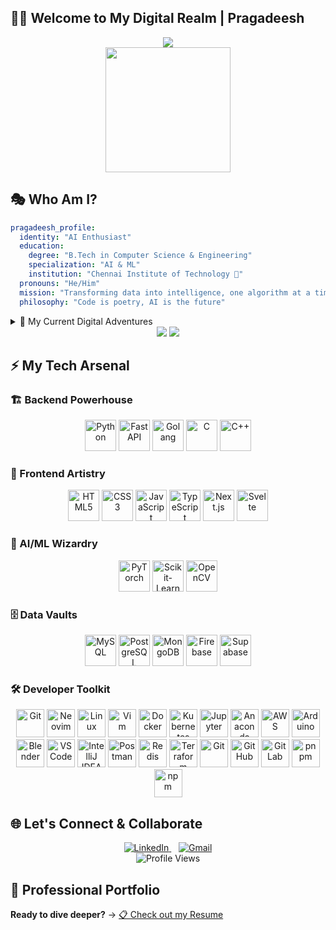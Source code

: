 ## 👨‍💻 Welcome to My Digital Realm | Pragadeesh

<div align="center">
  <img src="https://readme-typing-svg.herokuapp.com/?lines=🚀+AI+%26+ML+Innovator;🎯+Big+Data+Alchemist;⚡+Code+Craftsman;🧠+Problem+Solver;🌟+Tech+Visionary&font=Orbitron&center=true&width=450&height=60&duration=3500&pause=800&color=00D4FF" />
</div>

<div align="center">
  <img height="200" src="https://user-images.githubusercontent.com/74038190/225813708-98b745f2-7d22-48cf-9150-083f1b00d6c9.gif" />
</div>

## 🎭 Who Am I?

```yaml
pragadeesh_profile:
  identity: "AI Enthusiast"
  education: 
    degree: "B.Tech in Computer Science & Engineering"
    specialization: "AI & ML"
    institution: "Chennai Institute of Technology 🏫"
  pronouns: "He/Him"
  mission: "Transforming data into intelligence, one algorithm at a time"
  philosophy: "Code is poetry, AI is the future"
```

<details>
<summary>🎯 My Current Digital Adventures</summary>
<br>

```python
class PragadeeshV:
    def __init__(self):
        self.currently_mastering = [
            "🧠 Advanced Deep Learning Architectures",
            "🔄 MLOps & Production Pipelines", 
            "🌐 Distributed Computing Systems"
        ]
        self.building = [
            "🔬 Cutting-edge AI Research Projects",
            "🌍 Open Source ML Libraries",
            "📊 Real-time Data Processing Systems"
        ]
        self.expertise = [
            "🤖 Machine Learning & Deep Learning",
            "📈 Data Engineering & Analytics",
            "⚙️ Algorithm Design & Optimization"
        ]
        
    def get_fun_fact(self):
        return "🧩 I solve coding puzzles faster than Rubik's cubes!"
        
    def get_motto(self):
        return "Debugging the future, one neural network at a time! 🚀"
```
</details>
<div align="center" >
  <img src="https://github-readme-stats.vercel.app/api?username=vpragadeesh&show_icons=true&theme=dark&hide_border=true&count_private=true&include_all_commits=true&bg_color=000000&card_width=400" />
  <img src="https://github-readme-stats.vercel.app/api/top-langs/?username=vpragadeesh&theme=dark&hide_border=true&layout=compact&bg_color=000000&card_width=400" />
</div>

## ⚡ My Tech Arsenal

### 🏗️ Backend Powerhouse
<div align="center">
  <img src="https://cdn.jsdelivr.net/gh/devicons/devicon/icons/python/python-original.svg" height="50" title="Python" />
  <img src="https://cdn.jsdelivr.net/gh/devicons/devicon/icons/fastapi/fastapi-original.svg" height="50" title="FastAPI" />
  <!-- <img src="https://cdn.jsdelivr.net/gh/devicons/devicon/icons/flask/flask-original.svg" height="50" title="Flask" /> -->
  <img src="https://cdn.jsdelivr.net/gh/devicons/devicon/icons/go/go-original.svg" height="50" title="Golang" />
  <!-- <img src="https://cdn.jsdelivr.net/gh/devicons/devicon/icons/rust/rust-original.svg" height="50" title="Rust" /> -->
  <img src="https://cdn.jsdelivr.net/gh/devicons/devicon/icons/c/c-original.svg" height="50" title="C" />
  <img src="https://cdn.jsdelivr.net/gh/devicons/devicon/icons/cplusplus/cplusplus-original.svg" height="50" title="C++" />

  
</div>

### 🎨 Frontend Artistry
<div align="center">
  <img src="https://cdn.jsdelivr.net/gh/devicons/devicon/icons/html5/html5-original.svg" height="50" title="HTML5" />
  <img src="https://cdn.jsdelivr.net/gh/devicons/devicon/icons/css3/css3-original.svg" height="50" title="CSS3" />
  <img src="https://cdn.jsdelivr.net/gh/devicons/devicon/icons/javascript/javascript-original.svg" height="50" title="JavaScript" />
  <img src="https://cdn.jsdelivr.net/gh/devicons/devicon/icons/typescript/typescript-original.svg" height="50" title="TypeScript" />
  <img src="https://cdn.jsdelivr.net/gh/devicons/devicon/icons/nextjs/nextjs-original.svg" height="50" title="Next.js" />
  <img src="https://cdn.jsdelivr.net/gh/devicons/devicon/icons/svelte/svelte-original.svg" height="50" title="Svelte" />
</div>

### 🧠 AI/ML Wizardry
<div align="center">
  <img src="https://cdn.jsdelivr.net/gh/devicons/devicon/icons/pytorch/pytorch-original.svg" height="50" title="PyTorch" />
  <img src="https://cdn.jsdelivr.net/gh/devicons/devicon/icons/scikitlearn/scikitlearn-original.svg" height="50" title="Scikit-Learn" />
  <img src="https://cdn.jsdelivr.net/gh/devicons/devicon/icons/opencv/opencv-original.svg" height="50" title="OpenCV" />
</div>

### 🗄️ Data Vaults
<div align="center">
  <img src="https://cdn.jsdelivr.net/gh/devicons/devicon/icons/mysql/mysql-original.svg" height="50" title="MySQL" />
  <img src="https://cdn.jsdelivr.net/gh/devicons/devicon/icons/postgresql/postgresql-original.svg" height="50" title="PostgreSQL" />
  <img src="https://cdn.jsdelivr.net/gh/devicons/devicon/icons/mongodb/mongodb-original.svg" height="50" title="MongoDB" />
  <img src="https://cdn.jsdelivr.net/gh/devicons/devicon/icons/firebase/firebase-plain.svg" height="50" title="Firebase" />
  <img src="https://cdn.jsdelivr.net/gh/devicons/devicon/icons/supabase/supabase-original.svg" height="50" title="Supabase" />
</div>



### 🛠️ Developer Toolkit
<div align="center">
  <img src="https://cdn.jsdelivr.net/gh/devicons/devicon/icons/git/git-original.svg" height="45" title="Git" />
  <img src="https://cdn.jsdelivr.net/gh/devicons/devicon/icons/neovim/neovim-original.svg" height="45" title="Neovim" />
  <img src="https://cdn.jsdelivr.net/gh/devicons/devicon/icons/linux/linux-original.svg" height="45" title="Linux" />
  <img src="https://cdn.jsdelivr.net/gh/devicons/devicon/icons/vim/vim-original.svg" height="45" title="Vim" />
  <img src="https://cdn.jsdelivr.net/gh/devicons/devicon/icons/docker/docker-original.svg" height="45" title="Docker" />
  <img src="https://cdn.jsdelivr.net/gh/devicons/devicon/icons/kubernetes/kubernetes-original.svg" height="45" title="Kubernetes" />
  <img src="https://cdn.jsdelivr.net/gh/devicons/devicon/icons/jupyter/jupyter-original.svg" height="45" title="Jupyter" />
  <img src="https://cdn.jsdelivr.net/gh/devicons/devicon/icons/anaconda/anaconda-original.svg" height="45" title="Anaconda" />
  <img src="https://cdn.jsdelivr.net/gh/devicons/devicon/icons/amazonwebservices/amazonwebservices-original-wordmark.svg" height="45" title="AWS" />
  <img src="https://cdn.jsdelivr.net/gh/devicons/devicon/icons/arduino/arduino-original.svg" height="45" title="Arduino" />
  <img src="https://cdn.jsdelivr.net/gh/devicons/devicon/icons/blender/blender-original.svg" height="45" title="Blender" />
  <img src="https://cdn.jsdelivr.net/gh/devicons/devicon/icons/vscode/vscode-original.svg" height="45" title="VS Code" />
  <img src="https://cdn.jsdelivr.net/gh/devicons/devicon/icons/intellij/intellij-original.svg" height="45" title="IntelliJ IDEA" />
  <img src="https://cdn.jsdelivr.net/gh/devicons/devicon/icons/postman/postman-original.svg" height="45" title="Postman" />
  <img src="https://cdn.jsdelivr.net/gh/devicons/devicon/icons/redis/redis-original.svg" height="45" title="Redis" />
  <img src="https://cdn.jsdelivr.net/gh/devicons/devicon/icons/terraform/terraform-original.svg" height="45" title="Terraform" />
    <img src="https://cdn.jsdelivr.net/gh/devicons/devicon/icons/git/git-original.svg" height="45" title="Git" />
  <img src="https://cdn.jsdelivr.net/gh/devicons/devicon/icons/github/github-original.svg" height="45" title="GitHub" />
  <img src="https://cdn.jsdelivr.net/gh/devicons/devicon/icons/gitlab/gitlab-original.svg" height="45" title="GitLab" />
  <img src="https://cdn.jsdelivr.net/gh/devicons/devicon/icons/pnpm/pnpm-original-wordmark.svg" height="45" title="pnpm" />
  <img src="https://cdn.jsdelivr.net/gh/devicons/devicon/icons/npm/npm-original-wordmark.svg" height="45" title="npm" />

</div>

## 🌐 Let's Connect & Collaborate

<div align="center">
  <a href="https://www.linkedin.com/in/pragadeesh-v-260539292/" target="_blank">
    <img src="https://img.shields.io/badge/LinkedIn-0077B5?style=for-the-badge&logo=linkedin&logoColor=white" alt="LinkedIn" />
  </a>
  &nbsp;&nbsp;
  <a href="mailto:pragadeeshv23@gmail.com" target="_blank">
    <img src="https://img.shields.io/badge/Gmail-D14836?style=for-the-badge&logo=gmail&logoColor=white" alt="Gmail" />
  </a>
</div>

<div align="center">
  <img src="https://komarev.com/ghpvc/?username=vpragadeesh&label=Profile%20Views&color=0e75b6&style=flat" alt="Profile Views " />
</div>

## 📄 Professional Portfolio
**Ready to dive deeper?** → [📋 Check out my Resume](https://github.com/user-attachments/files/21004794/Pragadeesh_S_Resume.pdf)
